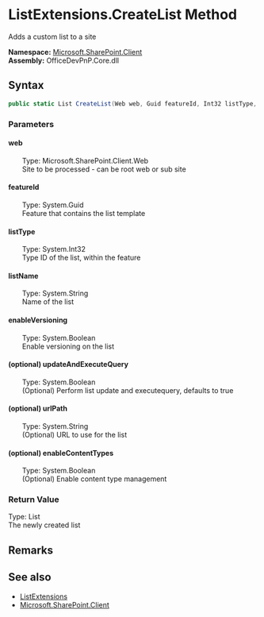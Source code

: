 # ListExtensions.CreateList Method  
 Adds a custom list to a site   

**Namespace:** [Microsoft.SharePoint.Client](Microsoft.SharePoint.Client.md)  
**Assembly:** OfficeDevPnP.Core.dll  
## Syntax
```C#
public static List CreateList(Web web, Guid featureId, Int32 listType, String listName, Boolean enableVersioning, Boolean updateAndExecuteQuery, String urlPath, Boolean enableContentTypes)
```
### Parameters
#### web  
&emsp;&emsp;Type: Microsoft.SharePoint.Client.Web  
&emsp;&emsp;Site to be processed - can be root web or sub site  

  

#### featureId  
&emsp;&emsp;Type: System.Guid  
&emsp;&emsp;Feature that contains the list template  

  

#### listType  
&emsp;&emsp;Type: System.Int32  
&emsp;&emsp;Type ID of the list, within the feature  

  

#### listName  
&emsp;&emsp;Type: System.String  
&emsp;&emsp;Name of the list  

  

#### enableVersioning  
&emsp;&emsp;Type: System.Boolean  
&emsp;&emsp;Enable versioning on the list  

  

#### (optional) updateAndExecuteQuery  
&emsp;&emsp;Type: System.Boolean  
&emsp;&emsp;(Optional) Perform list update and executequery, defaults to true  

  

#### (optional) urlPath  
&emsp;&emsp;Type: System.String  
&emsp;&emsp;(Optional) URL to use for the list  

  

#### (optional) enableContentTypes  
&emsp;&emsp;Type: System.Boolean  
&emsp;&emsp;(Optional) Enable content type management  

  

### Return Value
Type: List  
The newly created list  


## Remarks
  
## See also
- [ListExtensions](Microsoft.SharePoint.Client.ListExtensions.md) 
- [Microsoft.SharePoint.Client](Microsoft.SharePoint.Client.md) 
